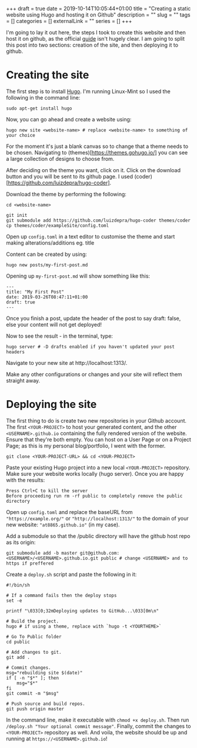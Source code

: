 +++ 
draft = true
date = 2019-10-14T10:05:44+01:00
title = "Creating a static website using Hugo and hosting it on Github"
description = ""
slug = "" 
tags = []
categories = []
externalLink = ""
series = []
+++

I'm going to lay it out here, the steps I took to create this website and then host it on github, as the official [guide](https://gohugo.io/hosting-and-deployment/hosting-on-github/) isn't hugely clear. I am going to split this post into two sections: creation of the site, and then deploying it to github.

# Creating the site
The first step is to install [Hugo](https://gohugo.io/getting-started/installing/).
I'm running Linux-Mint so I used the following in the command line:
```
sudo apt-get install hugo
```
Now, you can go ahead and create a website using:
```
hugo new site <website-name> # replace <website-name> to something of your choice
```
For the moment it's just a blank canvas so to change that a theme needs to be chosen.
Navigating to (themes)[https://themes.gohugo.io/] you can see a large collection of designs to choose from.

After deciding on the theme you want, click on it. Click on the download button and you will be sent to its github page. I used (coder)[https://github.com/luizdepra/hugo-coder]. 

Download the theme by performing the following:
```
cd <website-name>

git init
git submodule add https://github.com/luizdepra/hugo-coder themes/coder
cp themes/coder/exampleSite/config.toml
```
Open up `config.toml` in a text editor to customise the theme and start making alterations/additions eg. title

Content can be created by using:
```
hugo new posts/my-first-post.md
```
Opening up `my-first-post.md` will show something like this:
```
---
title: "My First Post"
date: 2019-03-26T08:47:11+01:00
draft: true
---
```
Once you finish a post, update the header of the post to say draft: false, else your content will not get deployed!

Now to see the result - in the terminal, type:
```
hugo server # -D drafts enabled if you haven't updated your post headers
```
Navigate to your new site at http://localhost:1313/.

Make any other configurations or changes and your site will reflect them straight away.

# Deploying the site
The first thing to do is create two new repositories in your Github account. The first `<YOUR-PROJECT>` to host your generated content, and the other `<USERNAME>.github.io` containing the fully rendered version of the website. Ensure that they're both empty. You can host on a User Page or on a Project Page; as this is my personal blog/portfolio, I went with the former.

```
git clone <YOUR-PROJECT-URL> && cd <YOUR-PROJECT>
```
Paste your existing Hugo project into a new local `<YOUR-PROJECT>` repository. Make sure your website works locally (hugo server).
Once you are happy with the results:

    Press Ctrl+C to kill the server
    Before proceeding run rm -rf public to completely remove the public directory
  
Open up `config.toml` and replace the baseURL from `"https://example.org/"` or `"http://localhost:1313/"` to the domain of your new website: `"at8865.github.io"` (in my case). 

Add a submodule so that the /public directory will have the github host repo as its origin:
```
git submodule add -b master git@github.com:<USERNAME>/<USERNAME>.github.io.git public # change <USERNAME> and to https if preffered
```
Create a `deploy.sh` script and paste the following in it:
```
#!/bin/sh

# If a command fails then the deploy stops
set -e

printf "\033[0;32mDeploying updates to GitHub...\033[0m\n"

# Build the project.
hugo # if using a theme, replace with `hugo -t <YOURTHEME>`

# Go To Public folder
cd public

# Add changes to git.
git add .

# Commit changes.
msg="rebuilding site $(date)"
if [ -n "$*" ]; then
	msg="$*"
fi
git commit -m "$msg"

# Push source and build repos.
git push origin master
```
In the command line, make it executable with `chmod +x deploy.sh`. Then run `/deploy.sh "Your optional commit message"`.
Finally, commit the changes to `<YOUR-PROJECT>` repository as well. And voila, the website should be up and running at `https://<USERNAME>.github.io`!